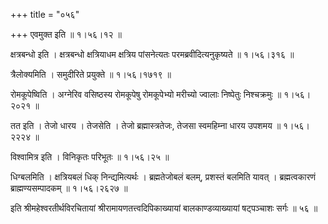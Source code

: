 +++
title = "०५६"

+++
एवमुक्त इति  ॥  १।५६।१२ ॥   

  

क्षत्रबन्धो इति । क्षत्रबन्धो क्षत्रियाधम क्षत्रिय पांसनेत्यतः परमब्रवीदित्यनुकृष्यते  ॥  १।५६।३१६ ॥   

  

त्रैलोक्यमिति । समुदीरिते प्रयुक्ते  ॥  १।५६।१७१९ ॥   

  

रोमकूपेष्विति । अग्नेरिव वसिष्ठस्य रोमकूपेषु रोमकूपेभ्यो मरीच्यो ज्वालाः निष्पेतुः निश्चक्रमुः  ॥  १।५६।२०२१ ॥   

  

तत इति । तेजो धारय । तेजसेति । तेजो ब्रह्मास्त्रतेजः, तेजसा स्वमहिम्ना धारय उपशमय  ॥  १।५६।२२२४ ॥   

  

विश्वामित्र इति । विनिकृतः परिभूतः  ॥  १।५६।२५ ॥   

  

धिग्बलमिति । क्षत्रियबलं धिक् निन्द्यमित्यर्थः । ब्रह्मतेजोबलं बलम्, प्रशस्तं बलमिति यावत् । ब्रह्मत्वकारणं ब्राह्मण्यसम्पादकम्  ॥  १।५६।२६२७ ॥   

  

इति श्रीमहेश्वरतीर्थविरचितायां श्रीरामायणतत्त्वदिपिकाख्यायां बालकाण्डव्याख्यायां षट्पञ्चाशः सर्गः  ॥  ५६  ॥   

  

  

